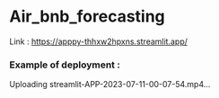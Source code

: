 # Air_bnb_forecasting
Link : https://apppy-thhxw2hpxns.streamlit.app/


### Example of deployment :

Uploading streamlit-APP-2023-07-11-00-07-54.mp4…

